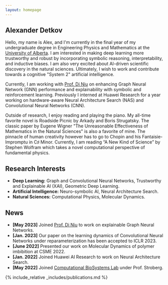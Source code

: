 ```yaml
---
layout: homepage
---
```


## Alexander Detkov
Hello, my name is Alex, and I'm currently in the final year of my undergraduate degree in Engineering Physics and Mathematics at the [University of Alberta](https://www.ualberta.ca). I am interested in making deep learning more trustworthy and robust by incorporating symbolic reasoning, interpretability, and inductive biases. I am also very excited about AI-driven scientific discovery in the natural sciences. Ultimately, I wish to work and contribute towards a cognitive "System 2" artificial intelligence.

Currently, I am working with [Prof. Di Niu](https://sites.ualberta.ca/~dniu/Homepage/Home.html) on enhancing Graph Neural Network (GNN) performance and explainability with symbolic and reinforcement learning. Previously I interned at Huawei Research for a year working on hardware-aware Neural Architecture Search (NAS) and Convolutional Neural Networks (CNN).

Outside of research, I enjoy reading and playing the piano. My all-time favorite novel is Roadside Picnic by Arkady and Boris Strugatsky. The classic paper by Eugene Wigner "The Unreasonable Effectiveness of Mathematics in the Natural Sciences" is also a favorite of mine. The pinnacle of human creativity however has to go to Chopin and his Fantaisie-Impromptu in C♯ Minor. Currently, I am reading “A New Kind of Science” by Stephen Wolfram which takes a novel computational perspective of fundamental physics.

## Research Interests
- **Deep Learning:** Graph and Convolutional Neural Networks, Trustworthy and Explainable AI (XAI), Geometric Deep Learning.
- **Artificial Intelligence:** Neuro-symbolic AI, Neural Architecture Search.
- **Natural Sciences:** Computational Physics, Molecular Dynamics.

## News
- **[May 2023]** Joined [Prof. Di Niu](https://sites.ualberta.ca/~dniu/Homepage/Home.html) to work on explainable Graph Neural Networks.
- **[Jan. 2023]** Our paper on the learning dynamics of Convolutional Neural Networks under reparameterization has been accepted to ICLR 2023.
- **[June 2022]** Presented our work on Molecular Dynamics of polymer imbibition at CSME 2022.
- **[Jan. 2022]** Joined Huawei AI Research to work on Neural Architecture Search.
- **[May 2022]** Joined [Computational BioSystems Lab](https://stroberg-lab.github.io) under Prof. Stroberg.

{% include_relative _includes/publications.md %}
